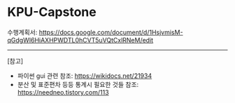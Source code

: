 # KPU-Capstone

수행계획서: https://docs.google.com/document/d/1HsjvmisM-qGdgWI6HiAXHPWDTL0hCVT5uVQtCxlRNeM/edit

---
[참고]
- 파이썬 gui 관련 참조: https://wikidocs.net/21934
- 분산 및 표준편차 등등 통계시 필요한 것들 참조: https://needneo.tistory.com/113
